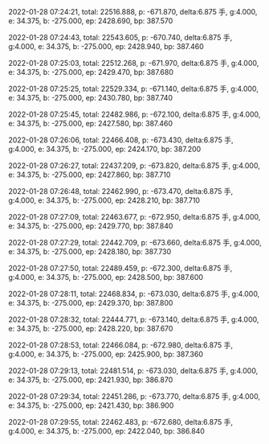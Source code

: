 2022-01-28 07:24:21, total: 22516.888, p: -671.870, delta:6.875 手, g:4.000, e: 34.375, b: -275.000, ep: 2428.690, bp: 387.570

2022-01-28 07:24:43, total: 22543.605, p: -670.740, delta:6.875 手, g:4.000, e: 34.375, b: -275.000, ep: 2428.940, bp: 387.460

2022-01-28 07:25:03, total: 22512.268, p: -671.970, delta:6.875 手, g:4.000, e: 34.375, b: -275.000, ep: 2429.470, bp: 387.680

2022-01-28 07:25:25, total: 22529.334, p: -671.140, delta:6.875 手, g:4.000, e: 34.375, b: -275.000, ep: 2430.780, bp: 387.740

2022-01-28 07:25:45, total: 22482.986, p: -672.100, delta:6.875 手, g:4.000, e: 34.375, b: -275.000, ep: 2427.580, bp: 387.460

2022-01-28 07:26:06, total: 22466.408, p: -673.430, delta:6.875 手, g:4.000, e: 34.375, b: -275.000, ep: 2424.170, bp: 387.200

2022-01-28 07:26:27, total: 22437.209, p: -673.820, delta:6.875 手, g:4.000, e: 34.375, b: -275.000, ep: 2427.860, bp: 387.710

2022-01-28 07:26:48, total: 22462.990, p: -673.470, delta:6.875 手, g:4.000, e: 34.375, b: -275.000, ep: 2428.210, bp: 387.710

2022-01-28 07:27:09, total: 22463.677, p: -672.950, delta:6.875 手, g:4.000, e: 34.375, b: -275.000, ep: 2429.770, bp: 387.840

2022-01-28 07:27:29, total: 22442.709, p: -673.660, delta:6.875 手, g:4.000, e: 34.375, b: -275.000, ep: 2428.180, bp: 387.730

2022-01-28 07:27:50, total: 22489.459, p: -672.300, delta:6.875 手, g:4.000, e: 34.375, b: -275.000, ep: 2428.500, bp: 387.600

2022-01-28 07:28:11, total: 22468.834, p: -673.030, delta:6.875 手, g:4.000, e: 34.375, b: -275.000, ep: 2429.370, bp: 387.800

2022-01-28 07:28:32, total: 22444.771, p: -673.140, delta:6.875 手, g:4.000, e: 34.375, b: -275.000, ep: 2428.220, bp: 387.670

2022-01-28 07:28:53, total: 22466.084, p: -672.980, delta:6.875 手, g:4.000, e: 34.375, b: -275.000, ep: 2425.900, bp: 387.360

2022-01-28 07:29:13, total: 22481.514, p: -673.030, delta:6.875 手, g:4.000, e: 34.375, b: -275.000, ep: 2421.930, bp: 386.870

2022-01-28 07:29:34, total: 22451.286, p: -673.770, delta:6.875 手, g:4.000, e: 34.375, b: -275.000, ep: 2421.430, bp: 386.900

2022-01-28 07:29:55, total: 22462.483, p: -672.680, delta:6.875 手, g:4.000, e: 34.375, b: -275.000, ep: 2422.040, bp: 386.840